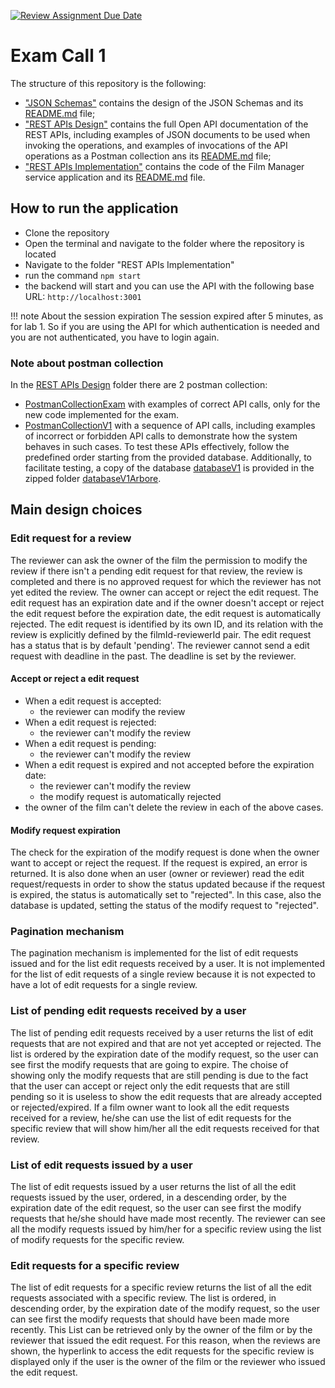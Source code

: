 [![Review Assignment Due Date](https://classroom.github.com/assets/deadline-readme-button-22041afd0340ce965d47ae6ef1cefeee28c7c493a6346c4f15d667ab976d596c.svg)](https://classroom.github.com/a/BZ2iPUY6)
# Exam Call 1

The structure of this repository is the following:
  - ["JSON Schemas"](/JSON%20Schemas/) contains the design of the JSON Schemas and its [README.md](/JSON%20Schemas/README.md) file;
  - ["REST APIs Design"](/REST%20APIs%20Design/) contains the full Open API documentation of the REST APIs, including examples of JSON documents to be used when invoking the operations, and examples of invocations of the API operations as a Postman collection ans its [README.md](/REST%20APIs%20Design/README.md) file;
  - ["REST APIs Implementation"](/REST%20APIs%20Implementation/) contains the code of the Film Manager service application and its [README.md](/REST%20APIs%20Implementation/README.md) file.

## How to run the application
 - Clone the repository
 - Open the terminal and navigate to the folder where the repository is located
 - Navigate to the folder "REST APIs Implementation"
 - run the command `npm start`
 - the backend will start and you can use the API with the following base URL: `http://localhost:3001`

!!! note About the session expiration
    The session expired after 5 minutes, as for lab 1. So if you are using the API for which authentication is needed and you are not authenticated, you have to login again.


### Note about postman collection
In the [REST APIs Design](./REST%20APIs%20Design/) folder there are 2 postman collection:
- [PostmanCollectionExam](./REST%20APIs%20Design/PostmanCollectionExam.json) with examples of correct API calls, only for the new code implemented for the exam.
- [PostmanCollectionV1](./REST%20APIs%20Design/PostmanCollectionV1.json) with a sequence of API calls, including examples of incorrect or forbidden API calls to demonstrate how the system behaves in such cases. To test these APIs effectively, follow the predefined order starting from the provided database. Additionally, to facilitate testing, a copy of the database [databaseV1](./REST%20APIs%20Implementation/database/databaseV1.db) is provided in the zipped folder [databaseV1Arbore](./REST%20APIs%20Implementation/database/databaseV1Arbore.zip).



## Main design choices

### Edit request for a review
The reviewer can ask the owner of the film the permission to modify the review if there isn't a pending edit request for that review, the review is completed and there is no approved request for which the reviewer has not yet edited the review. 
The owner can accept or reject the edit request. The edit request has an expiration date and if the owner doesn't accept or reject the edit request before the expiration date, the edit request is automatically rejected. 
The edit request is identified by its own ID, and its relation with the review is explicitly defined by the filmId-reviewerId pair. The edit request has a status that is by default 'pending'.
The reviewer cannot send a edit request with deadline in the past. The deadline is set by the reviewer.

#### Accept or reject a edit request
- When a edit request is accepted:
  - the reviewer can modify the review
- When a edit request is rejected:
  - the reviewer can't modify the review
- When a edit request is pending:
  - the reviewer can't modify the review
- When a edit request is expired and not accepted before the expiration date:
  - the reviewer can't modify the review
  - the modify request is automatically rejected
- the owner of the film can't delete the review in each of the above cases.


#### Modify request expiration
The check for the expiration of the modify request is done when the owner want to accept or reject the request. If the request is expired, an error is returned. It is also done when an user (owner or reviewer) read the edit request/requests in order to show the status updated because if the request is expired, the status is automatically set to "rejected". In this case, also the database is updated, setting the status of the modify request to "rejected".

### Pagination mechanism
The pagination mechanism is implemented for the list of edit requests issued and for the list edit requests received by a user. It is not implemented for the list of edit requests of a single review because it is not expected to have a lot of edit requests for a single review.

### List of pending edit requests received by a user
The list of pending edit requests received by a user returns the list of edit requests that are not expired and that are not yet accepted or rejected. The list is ordered by the expiration date of the modify request, so the user can see first the modify requests that are going to expire.
The choise of showing only the modify requests that are still pending is due to the fact that the user can accept or reject only the edit requests that are still pending so it is useless to show the edit requests that are already accepted or rejected/expired. 
If a film owner want to look all the edit requests received for a review, he/she can use the list of edit requests for the specific review that will show him/her all the edit requests received for that review. 


### List of edit requests issued by a user
The list of edit requests issued by a user returns the list of all the edit requests issued by the user, ordered, in a descending order, by the expiration date of the edit request, so the user can see first the modify requests that he/she should have made most recently. 
The reviewer can see all the modify requests issued by him/her for a specific review using the list of modify requests for the specific review. 


### Edit requests for a specific review
The list of edit requests for a specific review returns the list of all the edit requests associated with a specific review.  The list is ordered, in descending order, by the expiration date of the modify request, so the user can see first the modify requests that should have been made more recently. 
This List can be retrieved only by the owner of the film or by the reviewer that issued the edit request. For this reason, when the reviews are shown, the hyperlink to access the edit requests for the specific review is displayed only if the user is the owner of the film or the reviewer who issued the edit request.

